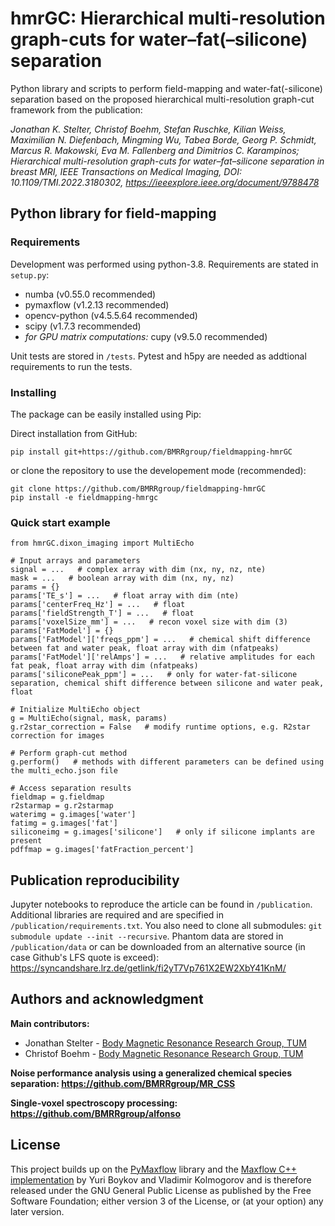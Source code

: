 # hmrGC: Hierarchical multi-resolution graph-cuts for water–fat(–silicone) separation

Python library and scripts to perform field-mapping and water-fat(-silicone) separation based on the proposed hierarchical multi-resolution graph-cut framework from the publication:

*Jonathan K. Stelter, Christof Boehm, Stefan Ruschke, Kilian Weiss, Maximilian N. Diefenbach, Mingming Wu, Tabea Borde, Georg P. Schmidt, Marcus R. Makowski, Eva M. Fallenberg and Dimitrios C. Karampinos; Hierarchical multi-resolution graph-cuts for water–fat–silicone separation in breast MRI, IEEE Transactions on Medical Imaging, DOI: 10.1109/TMI.2022.3180302, https://ieeexplore.ieee.org/document/9788478*

## Python library for field-mapping

### Requirements

Development was performed using python-3.8. Requirements are stated in `setup.py`:
* numba (v0.55.0 recommended)
* pymaxflow (v1.2.13 recommended)
* opencv-python (v4.5.5.64 recommended)
* scipy (v1.7.3 recommended)
* *for GPU matrix computations:* cupy (v9.5.0 recommended)

Unit tests are stored in `/tests`. Pytest and h5py are needed as addtional requirements to run the tests.

### Installing

The package can be easily installed using Pip:

Direct installation from GitHub:
```
pip install git+https://github.com/BMRRgroup/fieldmapping-hmrGC
```

or clone the repository to use the developement mode (recommended):
```
git clone https://github.com/BMRRgroup/fieldmapping-hmrGC
pip install -e fieldmapping-hmrgc
```

### Quick start example
```
from hmrGC.dixon_imaging import MultiEcho

# Input arrays and parameters
signal = ...   # complex array with dim (nx, ny, nz, nte)
mask = ...   # boolean array with dim (nx, ny, nz)
params = {}
params['TE_s'] = ...   # float array with dim (nte)
params['centerFreq_Hz'] = ...   # float
params['fieldStrength_T'] = ...   # float
params['voxelSize_mm'] = ...   # recon voxel size with dim (3)
params['FatModel'] = {}
params['FatModel']['freqs_ppm'] = ...   # chemical shift difference between fat and water peak, float array with dim (nfatpeaks)
params['FatModel']['relAmps'] = ...   # relative amplitudes for each fat peak, float array with dim (nfatpeaks)
params['siliconePeak_ppm'] = ...   # only for water-fat-silicone separation, chemical shift difference between silicone and water peak, float

# Initialize MultiEcho object
g = MultiEcho(signal, mask, params)
g.r2star_correction = False   # modify runtime options, e.g. R2star correction for images

# Perform graph-cut method
g.perform()   # methods with different parameters can be defined using the multi_echo.json file
    
# Access separation results
fieldmap = g.fieldmap
r2starmap = g.r2starmap
waterimg = g.images['water']
fatimg = g.images['fat']
siliconeimg = g.images['silicone']   # only if silicone implants are present
pdffmap = g.images['fatFraction_percent']
```

## Publication reproducibility

Jupyter notebooks to reproduce the article can be found in `/publication`. Additional libraries are required and are specified in `/publication/requirements.txt`. You also need to clone all submodules: `git submodule update --init --recursive`. Phantom data are stored in `/publication/data` or can be downloaded from an alternative source (in case Github's LFS quote is exceed): https://syncandshare.lrz.de/getlink/fi2yT7Vp761X2EW2XbY41KnM/

## Authors and acknowledgment
**Main contributors:**
* Jonathan Stelter - [Body Magnetic Resonance Research Group, TUM](http://bmrr.de)
* Christof Boehm - [Body Magnetic Resonance Research Group, TUM](http://bmrr.de)

**Noise performance analysis using a generalized chemical species separation: https://github.com/BMRRgroup/MR_CSS**

**Single-voxel spectroscopy processing: https://github.com/BMRRgroup/alfonso**

## License
This project builds up on the [PyMaxflow](https://github.com/pmneila/PyMaxflow) library and the [Maxflow C++ implementation](https://pub.ist.ac.at/~vnk/software.html) by Yuri Boykov and Vladimir Kolmogorov and is therefore released under the GNU General Public License as published by the Free Software Foundation; either version 3 of the License, or (at your option) any later version.
